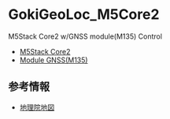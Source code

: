 # GokiGeoLoc_M5Core2

M5Stack Core2 w/GNSS module(M135) Control

- [M5Stack Core2](https://docs.m5stack.com/ja/core/core2)
- [Module GNSS(M135)](https://docs.m5stack.com/en/module/GNSS%20Module)

## 参考情報

- [地理院地図](https://maps.gsi.go.jp/help/howtouse.html)

